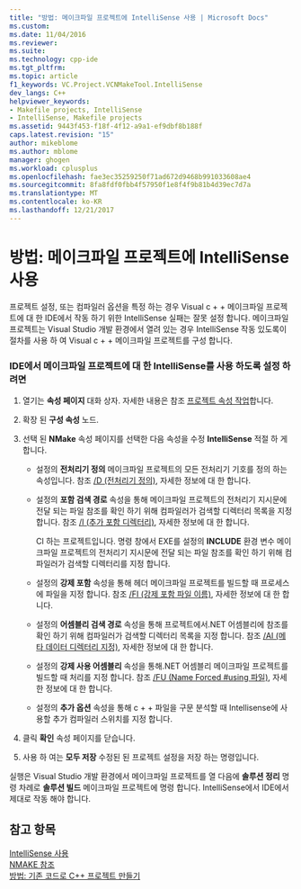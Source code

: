 ```yaml
---
title: "방법: 메이크파일 프로젝트에 IntelliSense 사용 | Microsoft Docs"
ms.custom: 
ms.date: 11/04/2016
ms.reviewer: 
ms.suite: 
ms.technology: cpp-ide
ms.tgt_pltfrm: 
ms.topic: article
f1_keywords: VC.Project.VCNMakeTool.IntelliSense
dev_langs: C++
helpviewer_keywords:
- Makefile projects, IntelliSense
- IntelliSense, Makefile projects
ms.assetid: 9443f453-f18f-4f12-a9a1-ef9dbf8b188f
caps.latest.revision: "15"
author: mikeblome
ms.author: mblome
manager: ghogen
ms.workload: cplusplus
ms.openlocfilehash: fae3ec35259250f71ad672d9468b991033608ae4
ms.sourcegitcommit: 8fa8fdf0fbb4f57950f1e8f4f9b81b4d39ec7d7a
ms.translationtype: MT
ms.contentlocale: ko-KR
ms.lasthandoff: 12/21/2017
---
```

# <a name="how-to-enable-intellisense-for-makefile-projects"></a>방법: 메이크파일 프로젝트에 IntelliSense 사용
프로젝트 설정, 또는 컴파일러 옵션을 특정 하는 경우 Visual c + + 메이크파일 프로젝트에 대 한 IDE에서 작동 하기 위한 IntelliSense 실패는 잘못 설정 합니다. 메이크파일 프로젝트는 Visual Studio 개발 환경에서 열려 있는 경우 IntelliSense 작동 있도록이 절차를 사용 하 여 Visual c + + 메이크파일 프로젝트를 구성 합니다.  
  
### <a name="to-enable-intellisense-for-makefile-projects-in-the-ide"></a>IDE에서 메이크파일 프로젝트에 대 한 IntelliSense를 사용 하도록 설정 하려면  
  
1.  열기는 **속성 페이지** 대화 상자. 자세한 내용은 참조 [프로젝트 속성 작업](../ide/working-with-project-properties.md)합니다.  
  
2.  확장 된 **구성 속성** 노드.  
  
3.  선택 된 **NMake** 속성 페이지를 선택한 다음 속성을 수정 **IntelliSense** 적절 하 게 합니다.  
  
    -   설정의 **전처리기 정의** 메이크파일 프로젝트의 모든 전처리기 기호를 정의 하는 속성입니다. 참조 [/D (전처리기 정의)](../build/reference/d-preprocessor-definitions.md), 자세한 정보에 대 한 합니다.  
  
    -   설정의 **포함 검색 경로** 속성을 통해 메이크파일 프로젝트의 전처리기 지시문에 전달 되는 파일 참조를 확인 하기 위해 컴파일러가 검색할 디렉터리 목록을 지정 합니다. 참조 [/I (추가 포함 디렉터리)](../build/reference/i-additional-include-directories.md), 자세한 정보에 대 한 합니다.  
  
         Cl 하는 프로젝트입니다. 명령 창에서 EXE를 설정의 **INCLUDE** 환경 변수 메이크파일 프로젝트의 전처리기 지시문에 전달 되는 파일 참조를 확인 하기 위해 컴파일러가 검색할 디렉터리를 지정 합니다.  
  
    -   설정의 **강제 포함** 속성을 통해 헤더 메이크파일 프로젝트를 빌드할 때 프로세스에 파일을 지정 합니다. 참조 [/FI (강제 포함 파일 이름)](../build/reference/fi-name-forced-include-file.md), 자세한 정보에 대 한 합니다.  
  
    -   설정의 **어셈블리 검색 경로** 속성을 통해 프로젝트에서.NET 어셈블리에 참조를 확인 하기 위해 컴파일러가 검색할 디렉터리 목록을 지정 합니다. 참조 [/AI (메타 데이터 디렉터리 지정)](../build/reference/ai-specify-metadata-directories.md), 자세한 정보에 대 한 합니다.  
  
    -   설정의 **강제 사용 어셈블리** 속성을 통해.NET 어셈블리 메이크파일 프로젝트를 빌드할 때 처리를 지정 합니다. 참조 [/FU (Name Forced #using 파일)](../build/reference/fu-name-forced-hash-using-file.md), 자세한 정보에 대 한 합니다.  
  
    -   설정의 **추가 옵션** 속성을 통해 c + + 파일을 구문 분석할 때 Intellisense에 사용할 추가 컴파일러 스위치를 지정 합니다.  
  
4.  클릭 **확인** 속성 페이지를 닫습니다.  
  
5.  사용 하 여는 **모두 저장** 수정된 된 프로젝트 설정을 저장 하는 명령입니다.  
  
 실행은 Visual Studio 개발 환경에서 메이크파일 프로젝트를 열 다음에 **솔루션 정리** 명령 차례로 **솔루션 빌드** 메이크파일 프로젝트에 명령 합니다. IntelliSense에서 IDE에서 제대로 작동 해야 합니다.  
  
## <a name="see-also"></a>참고 항목  
 [IntelliSense 사용](/visualstudio/ide/using-intellisense)   
 [NMAKE 참조](../build/nmake-reference.md)   
 [방법: 기존 코드로 C++ 프로젝트 만들기](../ide/how-to-create-a-cpp-project-from-existing-code.md)